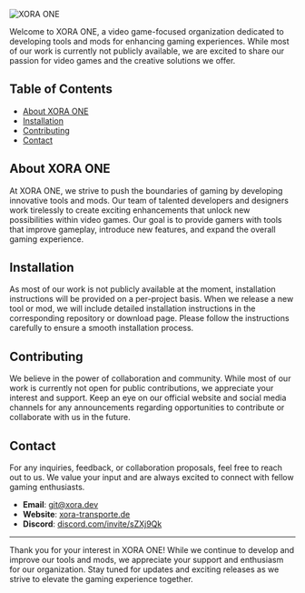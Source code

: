 ![XORA ONE](https://github.com/XORA-ONE/.github/assets/77704336/b6ffe586-cb25-4c5c-bbf7-b9b0ceeec528)

Welcome to XORA ONE, a video game-focused organization dedicated to developing tools and mods for enhancing gaming experiences. While most of our work is currently not publicly available, we are excited to share our passion for video games and the creative solutions we offer.

## Table of Contents

- [About XORA ONE](#about-xora-one)
- [Installation](#installation)
- [Contributing](#contributing)
- [Contact](#contact)

## About XORA ONE

At XORA ONE, we strive to push the boundaries of gaming by developing innovative tools and mods. Our team of talented developers and designers work tirelessly to create exciting enhancements that unlock new possibilities within video games. Our goal is to provide gamers with tools that improve gameplay, introduce new features, and expand the overall gaming experience.

## Installation

As most of our work is not publicly available at the moment, installation instructions will be provided on a per-project basis. When we release a new tool or mod, we will include detailed installation instructions in the corresponding repository or download page. Please follow the instructions carefully to ensure a smooth installation process.

## Contributing

We believe in the power of collaboration and community. While most of our work is currently not open for public contributions, we appreciate your interest and support. Keep an eye on our official website and social media channels for any announcements regarding opportunities to contribute or collaborate with us in the future.

## Contact

For any inquiries, feedback, or collaboration proposals, feel free to reach out to us. We value your input and are always excited to connect with fellow gaming enthusiasts.

- **Email**: [git@xora.dev](mailto:git@xora.dev)
- **Website**: [xora-transporte.de](https://www.xora-transporte.de)
- **Discord**: [discord.com/invite/sZXj9Qk](https://discord.com/invite/sZXj9Qk)


---

Thank you for your interest in XORA ONE! While we continue to develop and improve our tools and mods, we appreciate your support and enthusiasm for our organization. Stay tuned for updates and exciting releases as we strive to elevate the gaming experience together.

